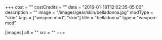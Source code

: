 +++
cost = ""
costCredits = ""
date = "2016-01-18T12:02:35-05:00"
description = ""
image = "/images/gear/skin/belladonna.jpg"
modType = "skin"
tags = ["weapon mod", "skin"]
title = "belladonna"
type = "weapon-mod"

[images]
  alt = ""
  src = ""
+++
